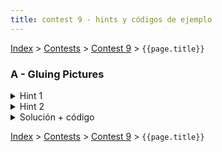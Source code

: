 ```yaml
---
title: contest 9 - hints y códigos de ejemplo
---
```


[Index](../index) > [Contests](../contests) > [Contest 9](../contests#contest-9) > ```{{page.title}}```

### A - Gluing Pictures
<details> 
  <summary>Hint 1</summary>
  Noten que basta usar un approach greedy donde vamos completando la palabra buscado usar substrings lo más grandes posibles del string grande. Esto siempre será óptimo, sólo queda saber cómo buscar el mayor substring que podemos tomar de forma eficiente.
</details>
<details> 
  <summary>Hint 2</summary>
  Podemos buscar lo descrito en el hint 1 letra por letra. Dado que hayamos precalculado el suffix array del string original, en este tendremos ordenados los sufijos. Todo substring debe ser el prefijo de un sufijo, luego basta buscar el sufijo que tenga un prefijo común más grande. Piensen cómo hacerlo letra por letra usando búsqueda binaria.
</details>
<details> 
  <summary>Solución + código</summary>
  Podemos buscar letra por letra con búsqueda binaria, inicialmente l = 0, r = N y tenemos todos los sufijos, hacemos búsqueda binaria por una letra y podemos reducir el rango a l', r' donde todos los sufijos en [l', r') comparten la primera letra con el string buscado, luego acotamos este nuevo rango según la segunda letra y así sucesivamente. En el momento donde no podamos encontrar una letra habremos encontrado el substring más largo posible, agregamos uno a la respuesta y empezamos de nuevo del rango [0, N) con la letra que quedamos.
  <a href="https://github.com/BenjaminRubio/CompetitiveProgramming/blob/master/Problems/Matcomgrader/GluingPictures.cpp">Código de ejemplo</a>
</details>

<!-- <details> 
  <summary>Hint</summary>   
</details>
<details> 
  <summary>Solución + código</summary>
  <a href="">Código de ejemplo</a>
</details> -->

[Index](../index) > [Contests](../contests) > [Contest 9](../contests#contest-9) > ```{{page.title}}```
